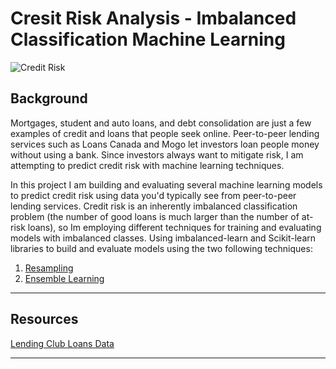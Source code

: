 # Cresit Risk Analysis - Imbalanced Classification Machine Learning 
 
![Credit Risk](Images/credit-risk.jpg)

## Background

Mortgages, student and auto loans, and debt consolidation are just a few examples of credit and loans that people seek online. Peer-to-peer lending services such as Loans Canada and Mogo let investors loan people money without using a bank. Since investors always want to mitigate risk, I am attempting to predict credit risk with machine learning techniques.

In this project I am building and evaluating several machine learning models to predict credit risk using data you'd typically see from peer-to-peer lending services. Credit risk is an inherently imbalanced classification problem (the number of good loans is much larger than the number of at-risk loans), so Im employing different techniques for training and evaluating models with imbalanced classes. Using imbalanced-learn and Scikit-learn libraries to build and evaluate models using the two following techniques:

1. [Resampling](credit_risk_resampling.ipynb)
2. [Ensemble Learning](credit_risk_ensemble.ipynb)

- - -

## Resources

[Lending Club Loans Data](Resources/LoanStats_2019Q1.csv.zip)

- - -